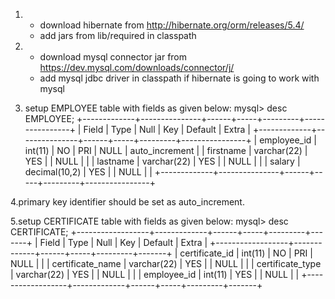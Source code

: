 1. * download hibernate from http://hibernate.org/orm/releases/5.4/
   * add jars from lib/required in classpath
   
2. * download mysql connector jar from https://dev.mysql.com/downloads/connector/j/
   * add mysql jdbc driver in classpath if hibernate is going to work with mysql

3.   setup EMPLOYEE table with fields as given below:
mysql> desc EMPLOYEE;
+-------------+---------------+------+-----+---------+----------------+
| Field       | Type          | Null | Key | Default | Extra          |
+-------------+---------------+------+-----+---------+----------------+
| employee_id | int(11)       | NO   | PRI | NULL    | auto_increment |
| firstname   | varchar(22)   | YES  |     | NULL    |                |
| lastname    | varchar(22)   | YES  |     | NULL    |                |
| salary      | decimal(10,2) | YES  |     | NULL    |                |
+-------------+---------------+------+-----+---------+----------------+

4.primary key identifier should be set as auto_increment.

5.setup CERTIFICATE table with fields as given below:
mysql> desc CERTIFICATE;
+------------------+-------------+------+-----+---------+-------+
| Field            | Type        | Null | Key | Default | Extra |
+------------------+-------------+------+-----+---------+-------+
| certificate_id   | int(11)     | NO   | PRI | NULL    |       |
| certificate_name | varchar(22) | YES  |     | NULL    |       |
| certificate_type | varchar(22) | YES  |     | NULL    |       |
| employee_id      | int(11)     | YES  |     | NULL    |       |
+------------------+-------------+------+-----+---------+-------+




